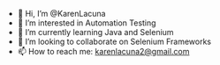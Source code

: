 - 👋 Hi, I’m @KarenLacuna
- 👀 I’m interested in Automation Testing
- 🌱 I’m currently learning Java and Selenium
- 💞️ I’m looking to collaborate on Selenium Frameworks
- 📫 How to reach me: karenlacuna2@gmail.com

<!---
KarenLacuna/KarenLacuna is a ✨ special ✨ repository because its `README.md` (this file) appears on your GitHub profile.
You can click the Preview link to take a look at your changes.
--->
